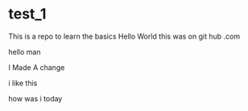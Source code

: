 # test_1
This is a repo to learn the basics
Hello World
this was on git hub .com


hello man

I Made A change


i like this 


how was i today